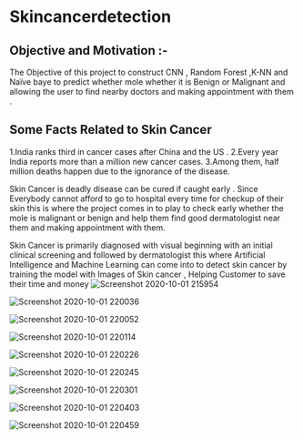 # Skincancerdetection

## Objective and Motivation :-
The Objective of this project to construct CNN , Random Forest ,K-NN and Naïve baye to predict whether mole whether it is Benign or Malignant and allowing the user to find nearby doctors and making appointment with them .

## Some Facts Related to Skin Cancer 
1.India ranks third in cancer cases after China and the US .
2.Every year India reports more than a million new cancer cases. 
3.Among them, half million deaths happen due to the ignorance of the disease. 

Skin Cancer is deadly disease can be cured if caught early . 
Since Everybody cannot afford to go to hospital every time for checkup of their skin this is where the project comes in to play to check early whether the mole is malignant or benign and help them find good dermatologist near them and making appointment with them.

Skin Cancer is primarily diagnosed with visual beginning with an initial clinical screening and followed by dermatologist this where Artificial Intelligence and Machine Learning can come into to detect skin cancer by training the model with Images of Skin cancer , Helping Customer to save their time and money
![Screenshot 2020-10-01 215954](https://user-images.githubusercontent.com/55208353/94837729-40626c00-0432-11eb-9c94-9dbaa581d695.png)

![Screenshot 2020-10-01 220036](https://user-images.githubusercontent.com/55208353/94837819-5ec86780-0432-11eb-9e33-07509d036962.png)

![Screenshot 2020-10-01 220052](https://user-images.githubusercontent.com/55208353/94837825-5ff99480-0432-11eb-9354-96d60e2ee54a.png)

![Screenshot 2020-10-01 220114](https://user-images.githubusercontent.com/55208353/94837834-612ac180-0432-11eb-868a-8c847c9a3489.png)

![Screenshot 2020-10-01 220226](https://user-images.githubusercontent.com/55208353/94837839-62f48500-0432-11eb-994e-440599c26aca.png)

![Screenshot 2020-10-01 220245](https://user-images.githubusercontent.com/55208353/94837850-6556df00-0432-11eb-99d7-1258f6b7ec31.png)

![Screenshot 2020-10-01 220301](https://user-images.githubusercontent.com/55208353/94837858-6720a280-0432-11eb-9b05-b4e0937cdd2f.png)

![Screenshot 2020-10-01 220403](https://user-images.githubusercontent.com/55208353/94837862-67b93900-0432-11eb-8aa1-97e3ed2c8b84.png)

![Screenshot 2020-10-01 220459](https://user-images.githubusercontent.com/55208353/94837880-6ab42980-0432-11eb-9fc6-1e7e5bd27644.png)
